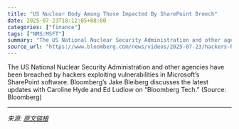 ```yaml
---
title: "US Nuclear Body Among Those Impacted By SharePoint Breech"
date: 2025-07-23T18:12:05+08:00
categories: ["finance"]
tags: ["NMS:MSFT"]
summary: "The US National Nuclear Security Administration and other agencies have been breached by hackers exploiting vulnerabilities in Microsoft’s SharePoint software. Bloomberg’s Jake Bleiberg discusses the "
source_url: "https://www.bloomberg.com/news/videos/2025-07-23/hackers-hit-nuclear-body-in-microsoft-hack-video"
---
```


The US National Nuclear Security Administration and other agencies have been breached by hackers exploiting vulnerabilities in Microsoft’s SharePoint software. Bloomberg’s Jake Bleiberg discusses the latest updates with Caroline Hyde and Ed Ludlow on “Bloomberg Tech.” (Source: Bloomberg)

---

*来源: [原文链接](https://www.bloomberg.com/news/videos/2025-07-23/hackers-hit-nuclear-body-in-microsoft-hack-video)*
